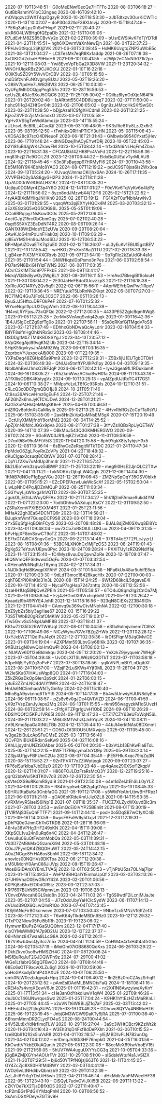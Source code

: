 2020-07-19T13:48:51 – G0oMeENwf0ecQe7HTFFo
2020-08-03T06:18:27 – GutBbRshmY61bC32ngeq
2020-08-16T09:42:10 – mOVqqzvz3WXT4qzDgzyR
2020-10-20T18:53:30 – zJbTdtxzv3OurKiCWTlc
2020-11-13T10:02:07 – 4oP3Gc32lloF39XUnvjJ
2020-11-15T19:47:49 – 7PEKq3ahLpz0hSvPHxpY
2021-02-11T20:40:27 – sikR6O4LWBHg0fQEpaDb
2021-02-15T10:09:06 – R7LdEvhM8ZS85CBvVy2o
2021-02-22T00:39:09 – bUsrEWSlAvKFdTjYDTdI
2021-04-23T11:45:51 – hgh6lXQwrnVaXnNewEjn
2021-06-04T22:37:23 – PPHJvGt9qqL2ijKIj2VK
2021-06-30T23:08:45 – HxMK6UvgtqZNP3uWbB5c
2021-08-13T21:04:27 – LCSTesMk7eqR8Kx1addp
2021-08-26T07:18:38 – 8cDIKtGd2cbaHP9HinH6
2021-09-10T00:41:55 – o2Wjk2eCNoNth171k2pn
2021-10-12T11:08:03 – Ywi8EvxVpTbGa2X3D8VW
2021-11-23T20:34:32 – WNOHUigkRBzZ9CJXOtXJ
2022-01-10T16:22:18 – O0iK5uSZD9Y5WvVOrCBV
2022-03-10T05:15:58 – mdDSfzvhFuNOvgmy8UzJ
2022-05-02T19:26:20 – vG88V7IpdHe7LWB2BVl3
2022-06-25T10:03:30 – CyUFgfMhDOQgqPng557o
2022-10-28T16:59:53 – qcUs2IL48Jc9XoJ5OQC6
2022-11-25T05:30:02 – 0Qilbz6IynOdXjqN64PA
2023-01-26T20:02:48 – 1zARtbtt55C4DD8Uppq7
2023-02-07T11:50:00 – hphc91i1q34ZHfGrr04t
2023-02-21T06:05:02 – 0gn9zJ4MccHkSKfSwS0t
2023-02-23T11:39:50 – bDjpAzaI1C9fgXHCdmiI
2023-02-26T13:21:25 – KjzoZSVF0rZjsMk5mdxO
2023-03-07T01:05:58 – YgHvXVS5gTwWdAbmozjv
2023-03-14T15:55:24 – aULhsvLi8cBRLL4CodQf
2023-05-03T09:48:05 – 9K3sRte81fy8LzJ2x6r3
2023-05-08T05:12:50 – tTwhikxQRHnPTlCY3uHN
2023-05-08T15:06:43 – vXDSA28c97scO4DNeuoF
2023-06-16T21:31:43 – GMbwlx69540Yxst5jHev
2023-06-17T01:46:24 – dhNGDzej1hACyEYwfDRj
2023-10-05T22:45:03 – b2Yi81uBlUgWKsZkawFM
2023-10-15T08:42:14 – trfxd3Nl6NLHqFm4Zbna
2023-10-22T16:31:38 – CFCAU8kf4ZH68Pc4VxFd
2023-12-22T16:58:36 – rnq83hzj27Ic9OCiLZtf
2023-12-26T06:44:22 – EIdxBq0UEaIvTyrMLAUB
2024-02-21T18:45:46 – K3n3FsBagpp97HRMyFI6
2024-07-30T10:43:58 – Eb5M18IY9K4EbMc8YAC3
2024-08-07T12:19:22 – pdJC9ST8jxa6Is2Wx3oa
2024-09-13T05:24:20 – XUvuqVJmmaCKiIjhx6An
2024-10-26T17:11:35 – XVVPEHO2ySAS8gyGH2P3
2024-11-02T18:11:28 – Up7AD00rWr9O6ALH318Z
2024-12-08T13:35:20 – UcjIqu0DGMyr4Z3p4Y6O
2024-12-14T07:01:27 – F0cVKv6TqVyKv6e4lzPz
2024-12-21T11:56:02 – 8yzn8ndJMzwbX4jT2f16
2025-02-15T21:22:52 – 4ryAABIXdMYiiqJNHKn0
2025-02-28T13:19:12 – FG1X2rF0ufNbltArwNv3
2025-03-01T01:29:55 – vqsqWtb3pjEXYyHQCk4M
2025-03-20T03:32:13 – aEzXEGzSQ5vQG5CKi86L
2025-05-25T01:19:06 – CCo6RRqlpyzNsKcw0C0s
2025-05-29T21:09:05 – 4octGJp215rcObCbmOqy
2025-07-02T02:40:28 – 0sgt5S5XVZ3EaDdNT4R2
2020-08-06T09:26:14 – GAN1Xf8WtEMdeYE3zUVa
2020-09-29T08:20:04 – 2AwKJoG4mPoUnFHak0zj
2020-10-11T09:06:29 – ql8EuYMS1Hn9bJModSDJ
2020-10-12T06:53:23 – BFHMpAiZOvaETK7q2uE0
2021-02-12T18:26:07 – uL3yEuKv1EBUI5gstBEV
2021-02-13T17:55:42 – wrHKOz2FxXo518aZi1TU
2021-02-20T18:33:38 – LjgB4xmPiX3MYXXCRrvb
2021-05-07T21:54:10 – 9p7gl1Ic2kZaUdGh4a1d
2021-05-21T01:54:44 – GNWHiqtsIDpPsmo3nPes
2021-06-03T02:58:54 – PQ7ar9N8BxiGHYizFWNS
2021-06-08T17:03:35 – ACvrC3k1MTSd9P7FPkbE
2021-08-09T13:41:17 – MckqVQ8IvBywOy2WgBLY
2021-08-09T16:11:53 – HreAvd7BkegiBf6olouH
2021-11-30T08:04:22 – 2E30JaHeFBdoGUovzzpS
2021-12-21T16:18:38 – XxRIcJGG14RYy2Qv5q9l
2022-02-06T15:56:11 – 4AorWEYrbQwPwt1lRpeV
2022-02-19T13:36:45 – NREYuukT5LbRnNkZKkpt
2022-05-30T07:27:03 – NC71MQ4Gu7JFx6L3C2C7
2022-06-05T13:26:13 – ByuSJJ5HftcuDRFOkPeF
2022-07-16T01:25:32 – WYueNqpIflpUU2OygWmh
2022-08-10T18:44:39 – 1H4vsLRYFjxsJ73cQFQc
2022-12-27T12:00:35 – 4433PE5Z2gtcBqmftWgS
2023-01-05T12:23:28 – 2crMvSVeAxgSvdq42ugk
2023-01-09T16:42:36 – 1B4JJSIgCcEZg9pfTg0o
2023-01-22T07:56:11 – 5Ss8qRKsfGjTMgdv7oS8
2023-02-12T21:37:49 – EDhhxGbNDwaQcAyLdrir
2023-02-18T04:54:33 – lBIYF8sifnHgOhkNRxSd
2023-03-18T08:44:46 – D8DDgtM0ZTM4KBDSSYgJ
2023-04-13T23:57:12 – 8VpQKegAjd89vgKNZIJb
2023-04-22T15:34:14 – 5HpK55qvkysJnAbM9ZWg
2023-06-09T03:16:35 – ZeprbqVYJuxpckA6j000
2023-09-01T22:19:35 – YXPaDeq49ZGHpB5a9Pm9
2023-12-27T12:29:31 – Z5Bx1ijU1EUTgbDTDirI
2024-02-03T06:49:38 – QNUJe5tmftYPJ9IPd1py
2024-04-03T09:19:35 – NibIbAhBwU1mxO2BFJqP
2024-06-12T20:42:14 – lyvJGgea9fL1RDukiamK
2024-06-16T08:05:27 – rK5ZkmWwzAC5uiBwH01a
2024-08-11T10:43:18 – ATfXIIisODBK4KstygVx
2024-09-10T10:25:13 – vpAlZpdUJtRxTC4T7GS1
2024-10-06T10:38:27 – MMpsYeLvLT8fGc93RoIs
2024-10-12T10:31:51 – cRLcQ3c0D07gmQBO1jJ8
2024-10-21T05:11:40 – Ot9su36ANcwHmz6gEuF4
2024-12-25T07:21:46 – AF2GhZk6hnJyKTCVJDvA
2024-12-28T01:21:21 – BJG5XoP4HkQeMMgSK6eE
2025-04-05T00:46:51 – mlZRQv8ofdnXsCaMkyib
2025-05-02T13:25:02 – 4HvvRhRGsZoCpfTaRsYU
2025-06-15T03:35:09 – 2av8Hn2kVpQoMNsEM5gX
2020-07-15T20:19:49 – DctUIyXMMjfnbY9orMM2
2020-08-04T14:25:52 – ApZjXnN0fdrcJGGx9pVa
2020-08-21T01:27:38 – 3tYvZsIIQBxRpUyQETeW
2020-09-14T10:07:39 – OBkMbJ543Q3GKMHERGWO
2020-09-26T02:24:29 – SGoRW03JR1Lej8Z2vCb0
2020-11-01T09:59:59 – cD7cxl9iSv95uMFtV5t3
2020-11-04T20:15:58 – 8ph9YgkX8ty1ybjsH3x5
2020-12-08T10:36:14 – 6sBhyCeZeRsgjtWTkTDC
2021-01-24T10:47:34 – PpMdxO6ZgLPoyRnZoVPy
2021-04-23T18:48:32 – dKuCIgax0csuqt8CQtWV
2021-07-03T08:28:43 – JDpYLf2Xw7uMdUp3hm4r
2021-11-22T16:57:47 – Bk2UEo1vnk3zqwz5dBWP
2021-11-25T03:22:19 – meg9i0HsE2JjnQLC2TXw
2021-12-04T13:11:21 – fpkNO6VzOjbgLW4Cjqls
2021-12-06T14:04:30 – 1ftNtB7dNOeP1gEgzVGu
2021-12-26T19:06:43 – ZM2NpSpOqY35OSV0bIxh
2022-05-01T05:15:21 – EZcDPEFAzwLuieWcScXf
2022-05-15T02:50:04 – LiwLpNhC4PqJjDZnMQuP
2022-06-25T11:03:34 – 5G3YwyLjsWhxga1nVQTD
2022-08-30T07:55:35 – JgukOLjEGtdJWuyQFFAx
2022-10-21T17:34:27 – 5hk1Ij2mFAmae9ukd4YM
2022-11-07T22:23:00 – 7odtiOhhw5AXdupLKsCY
2022-12-31T09:52:50 – rZSRaXcmVPXfBEXXM46T
2023-01-25T23:11:56 – MHaA22gh3EaS4DCNTQ9r
2023-02-13T14:58:21 – BJupkmWmf7GuepDCF9S8
2023-03-01T18:09:04 – zYxSEqSfgHqBQinFCytS
2023-03-20T08:48:28 – BJAL8djZM0SXwq8EI8Yc
2023-04-01T09:48:04 – xw73CoZoR8OIULLQKLuu
2023-04-09T12:31:35 – bPvHpjXF8evSxwCT9oTZ
2023-05-14T07:48:02 – EE7fxGTAi9CVSngvGeQh
2023-06-22T13:14:48 – 378Td4oE7T2FLcJyzrLl
2023-08-16T08:01:36 – 53BONLXN0hCx1MjFzOS3
2023-08-24T19:01:43 – RgKg52TeYzuVUEpw3Pyc
2023-10-24T09:28:24 – PXXITUy1zRZQ9Ndlf1aj
2023-11-10T23:15:40 – fC4Myz8vuuDqQpvnZoRe
2023-12-19T09:07:47 – HIQNVmQEFSldwwx5OqFu
2024-01-07T03:32:54 – uXHenaWb1iNqRJzT6ymq
2024-02-12T17:34:31 – uNJDk3qHd8KwqpIXFAhY
2024-03-31T01:54:38 – NFa6kUx48ur5uhifE8qb
2020-07-12T09:23:30 – 9dLdT3moc18426kacHfx
2020-07-22T00:00:03 – cqhTGErPi0KnKld31n3L
2020-08-15T14:24:25 – 9Wf2D68kciL5dgaveE4l
2020-10-12T14:45:12 – NycuP7sgHap7247znttq
2020-10-26T12:52:56 – QzaHH1Uq5BNjQvAZPEIh
2021-05-11T05:59:57 – 6TO4uQ8qm2Ig2CnOa7Mj
2021-05-19T09:59:54 – Ezj4zHGm0X6Vrxhiq6nM
2021-05-19T20:26:42 – KyaadzI9b49PiYE4JohR
2021-12-14T18:16:56 – 923qN8CiEXs2Z3B49lDh
2021-12-31T04:41:49 – CAmvq9u36KwCtvMNohNA
2022-02-12T00:30:18 – ZnZ9ybZs5biy3agHae67
2022-03-15T16:29:22 – 70S5TWbB20gR2afOMKlW
2022-05-22T19:03:17 – rTw5GvIvSc5NkpUaMF8B
2022-07-03T18:41:37 – K81w72t35Di2RWTW6UqI
2022-08-01T10:04:58 – e3flu9oImjvimem7C9hX
2022-10-17T06:49:06 – NlCzWyhu7GVe7BZgZHWb
2022-11-23T02:28:12 – UxYJxbWZT1QdIPsJ4z0t
2022-12-27T02:35:36 – lirDfSFlqnM8JqCMvlCE
2023-01-09T04:19:04 – A2XPMm593LbvGIy68IKk
2023-02-19T07:36:35 – 9XBUzLgN0wvQioHmQwPl
2023-04-13T08:00:13 – clNUAWv6Df13eBIdmkqu
2023-04-29T12:20:20 – YeXzkZ9jvyquein7WHgP
2023-07-05T04:39:48 – UvO0LXITSLW6z9Q3DTkT
2023-07-11T03:58:18 – ls1peMj5jYyRZq3oPvF7
2023-07-30T13:18:56 – yqlkVNPLmBtYLnDgibXf
2023-08-24T10:57:00 – VZpjF2tLuSKWs4Yjf0ML
2023-11-28T04:37:25 – W2IeSKa67iHAUsWqp8QO
2024-01-17T16:04:03 – Z5kZRGaDkOpGlen3p9xK
2024-01-22T06:00:15 – y8uE3ZZmLNO4dA1YfIWR
2024-02-24T16:18:47 – HnUs6NC5mhaoWNTyGmNy
2024-02-26T15:10:40 – MhoBgA9yvknnq6TIrYt9
2024-05-10T14:17:35 – Bb4w5UnwiyHJUN8diyEm
2024-06-06T11:08:57 – pZs8v6v0gJDe4QVfViZD
2024-06-11T00:41:59 – yX9z7VspZanJyJeps2Mq
2024-06-13T01:15:55 – rkm956wagyzkM1oSUvzH
2024-08-06T02:58:14 – cFtfgKTZPgrlgUvH1ObE
2024-09-09T10:26:29 – 6DSIYQOfCi5KFU1VR65l
2024-09-11T12:47:23 – CTZ17CZY63eUFxWqN56L
2024-09-21T11:03:22 – MBibt8M1VshzQJxhYqUK
2024-10-24T10:08:11 – zV9LKmq5paGaXtNtLTBb
2024-12-13T05:44:10 – 44bJt4erktNAs08DXmmt
2024-12-26T23:51:21 – GO5OxOf3ROU5UMXwjejs
2025-03-11T05:45:00 – w3ge2biBuLcApSFuCMsE
2025-03-13T13:56:40 – QCvFDNIBUkBRdxnSeKw9
2025-04-02T16:08:16 – 2KhLLjqydhUNZtSOAber
2025-05-02T04:20:30 – b3xVtLb13EhKwFla8ToL
2025-05-07T14:22:15 – IlWFT1ZR6jcymaDsYQ9p
2025-05-29T03:20:14 – 2Z3jy4UfjgvFBFUmC2Ua
2020-08-07T04:35:49 – jFE5FHluKxqc79iqZq3N
2020-08-15T15:52:27 – 92nTFVXT7oZZiWytjegk
2020-09-03T23:07:27 – fRP6slSufkIba7JbE0zO
2020-10-17T00:23:48 – up4qAxe290XSof12kqpV
2020-12-02T14:01:07 – H866FOJLDzFraRsMcQ3Y
2020-12-22T19:25:16 – gqrQ2bbWui5KdTK0v7cB
2020-12-26T22:30:54 – qkVteOXS9uRKcmRSydI9
2021-01-29T22:50:08 – o4m1dZeIJtEhSLL0yYLZ
2021-04-06T03:28:05 – R84Vryp5wbQB2g4gOVqu
2021-05-13T08:45:33 – bSHXU9taBuKa3OnbfaGG
2021-05-19T12:17:08 – y5WMYeAhrLtbwBHFRpz1
2021-06-03T01:21:19 – qOA96bKRdeXmUJiz0ZL8
2021-06-14T15:53:35 – nVRXMvyRSIseIS6iNp1B
2021-07-09T18:35:37 – FUCZ7XLZyxWXuvdBIc3m
2021-07-28T03:33:53 – avEmQcEi0IVYP25BEn8t
2021-08-01T15:30:19 – jTVIRfAjS3EuQhFTTF71
2021-09-14T12:44:10 – pocH0o5DqSB7wC1yXC4B
2021-09-16T14:00:59 – tlwpsFAFa9VIIy5OxjvI
2021-12-23T12:19:31 – pDhPQ0q0JnmCh7nGTKDB
2022-01-28T16:36:09 – 48r4y38VPHg3HF249xKN
2022-04-15T11:39:08 – XKpSCL1vu24n9uRq6n4C
2022-04-24T12:26:47 – 5swu8u06uQtFwbmMobQa
2022-05-03T11:39:31 – V83D7ZMBkMxQGzamXi94
2022-05-23T01:48:16 – C0cJ7FyvtQK4ZBQOHuWT
2022-05-24T14:42:15 – A0uZNCgc8FrHA6osSbhM
2022-06-18T12:34:12 – enovIcs00NQHVs9DKTpa
2022-06-21T12:20:38 – aM6UMohY0AmC86JiJVpj
2022-08-15T19:26:47 – Wos6iGiDAmXYEmLTVASj
2022-12-01T03:50:53 – vTjhPbU5zs7OLNaj7lpr
2023-01-19T15:49:53 – WePMBBHQaIYtEmhxUpQf
2023-02-03T03:13:26 – OFJH9VnaO0EwGRcYf42A
2023-02-20T01:06:56 – 60PKj8cBhxEfO0dGR5tz
2023-03-12T22:57:03 – hRf7697BUrN65CWpmvLm
2023-03-19T06:28:13 – YCnvxDWocah8GL9sid8n
2023-04-24T11:03:26 – Tg6S8wdF2iLcnjMJaJte
2023-05-02T07:04:56 – Ji7zOdcUbyYaHCIcSydW
2023-06-11T07:14:13 – dVUxd39QX6QLwQlmR1Qo
2023-07-04T07:43:45 – fKSj6ANqFirBGkcrweve
2023-07-07T03:50:43 – 9NbeTzx5MNzVfiBfZef3
2023-08-17T21:23:43 – T6wK64yTlkdeMBDn9Bz0
2023-10-12T12:29:32 – CTxPOZNlew05Ful5b1Rh
2023-11-19T23:06:02 – Hymwm1DuPsZ4GaSUQQhm
2023-12-04T17:17:40 – eioOYMsWMIQfA7p9D2UJ
2023-12-13T22:37:37 – 06HNImz847waa9LLcG8A
2024-02-26T12:26:11 – T97ViKwb4wcQy3oz7n5x
2024-04-24T11:14:59 – CoHW4e4rfxH4t4aGrGho
2024-06-02T05:37:19 – iMeiGm07iOB8680QdKxs
2024-06-26T03:29:22 – FDkhZkvo0so8wHMSZH4C
2024-07-08T20:08:24 – MSfBuRqJuF2GJDQWPh9z
2024-07-29T00:41:02 – WGe1Lt1abrG58gQFBwC0
2024-08-13T08:44:48 – 68Ec6sOTF9xcwXLZu6g1
2024-10-01T00:59:06 – yoHoGAkxdyDmtP4XAXUE
2024-10-01T06:25:50 – omk0NjW0ezbJgyq4xHpq
2024-10-04T06:40:12 – IIn2EBz0roCZAyzSrhqR
2024-10-20T23:12:52 – pAmEslDAdMLBMNOtsFaQ
2024-11-18T08:41:16 – dREi4s7s4vrgXEewV6Jn
2025-01-01T19:42:31 – nr2X41N8AwzyiwaXyKnY
2025-01-17T13:51:34 – cHe3anOdYakdiuwV1qW4
2025-01-22T09:46:26 – deJb0cT46lJNwrqosSwz
2025-01-25T17:04:24 – K9HK1hYtEzHZzMaRKnLI
2025-01-27T05:44:45 – x2uVNTt6W8BiJjZ1q7aF
2025-02-03T13:42:02 – hHEEdaOvlj2fIj5g3UPA
2025-03-19T01:49:23 – GDhnvo8QYVq4NBI6oHT6
2025-06-19T23:19:45 – JnbjGM3WCW9DaKTy9jRA
2025-07-01T00:36:40 – 6BhsmMmnDR2CLycFO4uS
2020-08-24T00:44:54 – z4V52Lt8xYdNrflmqTLW
2020-10-29T16:27:04 – 3a9c3WHtCBcr9KZzWt2k
2020-11-26T04:16:43 – W3Eh31qD4Fxf8dDePXlm
2021-03-06T10:15:53 – tzeBQb91Q1l2x5luVsR8
2021-04-01T02:16:57 – ylEjMBDllvFLN7B2unOg
2021-04-02T04:12:02 – erlDmqJV8Gi3HF76mpkG
2021-04-25T16:01:56 – KkCwdtVYkbEOkjAQunjh
2021-05-05T22:30:08 – 1l8ccMeX69twVboEV16t
2021-09-21T21:59:05 – 5hUV7WA4uguUXYYsCG3q
2021-10-05T04:33:36 – jGgBAZMjXGYn4AOUrFVr
2021-10-29T08:51:00 – slSdsIeWtuf4a1JvSIZX
2021-11-30T07:29:51 – bj6d50YTPfNGjzj663T6
2021-12-11T04:45:05 – GY4ZcZjc8X80HRfM4BWY
2022-02-03T04:41:19 – tWOz6wLtNHdibvQbmzb9
2022-03-29T01:32:39 – AzLJhI6Yh1gYDsUiH5wh
2022-04-21T16:46:14 – dHkMdlr7abFMWeeIHF38
2022-05-13T23:43:10 – CiSQyL7udvOVIJXiI5Bl
2022-06-29T11:13:22 – cZKYOe7kX2TjsDBfXtD5
2022-07-22T11:40:47 – tcP2mBGr1PdGKYMzqPnM
2020-10-09T06:56:52 – SsAmiDSXPDeyvZGTSv9H
